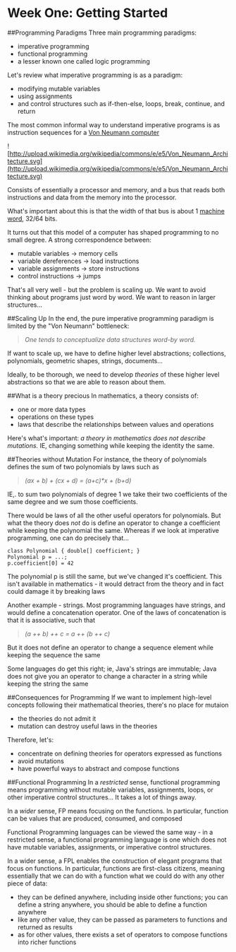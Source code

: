 # Week One: Getting Started

##Programming Paradigms
Three main programming paradigms:

* imperative programming
* functional programming
* a lesser known one called logic programming

Let's review what imperative programming is as a paradigm:

* modifying mutable variables
* using assignments
* and control structures such as if-then-else, loops, break, continue, and return

The most common informal way to understand imperative programs is as instruction sequences for a [Von Neumann computer](http://en.wikipedia.org/wiki/Von_Neumann_computer) 

![http://upload.wikimedia.org/wikipedia/commons/e/e5/Von_Neumann_Architecture.svg](http://upload.wikimedia.org/wikipedia/commons/e/e5/Von_Neumann_Architecture.svg)

Consists of essentially a processor and memory, and a bus that reads both instructions and data from the memory into the processor.

What's important about this is that the width of that bus is about 1 [machine word](http://en.wikipedia.org/wiki/Word_(computer_architecture)), 32/64 bits.

It turns out that this model of a computer has shaped programming to no small degree. A strong correspondence between:

* mutable variables -> memory cells
* variable dereferences -> load instructions
* variable assignments -> store instructions 
* control instructions -> jumps

That's all very well - but the problem is scaling up. We want to avoid thinking about programs just word by word. We want to reason in larger structures...

##Scaling Up
In the end, the pure imperative programming paradigm is limited by the "Von Neumann" bottleneck: 
>*One tends to conceptualize data structures word-by word.*

If want to scale up, we have to define higher level abstractions; collections, polynomials, geometric shapes, strings, documents...

Ideally, to be thorough, we need to develop *theories* of these higher level abstractions so that we are able to reason about them.

##What is a theory precious
In mathematics, a theory consists of:

* one or more data types
* operations on these types
* laws that describe the relationships between values and operations

Here's what's important: *a theory in mathematics does not describe mutations.* IE, changing something while keeping the identity the same.

##Theories without Mutation
For instance, the theory of polynomials defines the sum of two polynomials by laws such as
>_(a*x + b) + (c*x + d) = (a+c)*x + (b+d)_

IE,. to sum two polynomials of degree 1 we take their two coefficients of the same degree and we sum those coefficients.

There would be laws of all the other useful operators for polynomials. But what the theory does *not* do is define an operator to change a coefficient while keeping the polynomial the same. Whereas if we look at imperative programming, one can do precisely that...

    class Polynomial { double[] coefficient; } 
    Polynomial p = ...;
    p.coefficient[0] = 42
    
The polynomial p is still the same, but we've changed it's coefficient. This isn't available in mathematics - it would detract from the theory and in fact could damage it by breaking laws

Another example - strings. Most programming languages have strings, and would define a concatenation operator. One of the laws of concatenation is that it is associative, such that 
>_(a ++ b) ++ c = a ++ (b ++ c)_

But it does not define an operator to change a sequence element while keeping the sequence the same

Some languages do get this right; ie, Java's strings are immutable; Java does not give you an operator to change a character in a string while keeping the string the same

##Consequences for Programming
If we want to implement high-level concepts following their mathematical theories, there's no place for mutaion

* the theories do not admit it
* mutation can destroy useful laws in the theories

Therefore, let's:

* concentrate on defining theories for operators expressed as functions
* avoid mutations
* have powerful ways to abstract and compose functions

##Functional Programming
In a *restricted* sense, functional programming means programming without mutable variables, assignments, loops, or other imperative control structures... It takes a lot of things away.

In a *wider* sense, FP means focusing on the functions. In particular, function can be values that are produced, consumed, and composed

Functional Programming languages can be viewed the same way - in a restricted sense, a functional programming language is one which does not have mutable variables, assignments, or imperative control structures. 

In a wider sense, a FPL enables the construction of elegant programs that focus on functions. In particular, functions are first-class citizens, meaning essentially that we can do with a function what we could do with any other piece of data:

* they can be defined anywhere, including inside other functions; you can define a string anywhere, you should be able to define a function anywhere
* like any other value, they can be passed as parameters to functions and returned as results
* as for other values, there exists a set of operators to compose functions into richer functions


